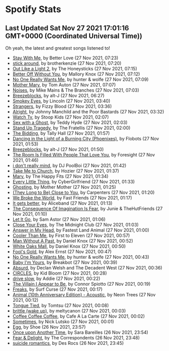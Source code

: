 
# Spotify Stats
## Last Updated Sat Nov 27 2021 17:01:16 GMT+0000 (Coordinated Universal Time))

Oh yeah, the latest and greatest songs listened to!

- [Stay With Me](https://www.last.fm/music/Better+Love/_/Stay+With+Me), by Better Love (27 Nov 2021, 07:23)
- [stick around](https://www.last.fm/music/brotherkenzie/_/stick+around), by brotherkenzie (27 Nov 2021, 07:20)
- [Out Like a Light 2](https://www.last.fm/music/The+Honeysticks/_/Out+Like+a+Light+2), by The Honeysticks (27 Nov 2021, 07:15)
- [Better Off Without You](https://www.last.fm/music/Mallory+Knox/_/Better+Off+Without+You), by Mallory Knox (27 Nov 2021, 07:12)
- [No One Really Wants Me](https://www.last.fm/music/hunter+&+wolfe/_/No+One+Really+Wants+Me), by hunter & wolfe (27 Nov 2021, 07:09)
- [Mother Mary](https://www.last.fm/music/Tom+Auton/_/Mother+Mary), by Tom Auton (27 Nov 2021, 07:07)
- [Noises](https://www.last.fm/music/Mike+Mains+&+The+Branches/_/Noises), by Mike Mains & The Branches (27 Nov 2021, 07:03)
- [Breezeblocks](https://www.last.fm/music/alt-J/_/Breezeblocks), by alt-J (27 Nov 2021, 06:27)
- [Smokey Eyes](https://www.last.fm/music/Lincoln/_/Smokey+Eyes), by Lincoln (27 Nov 2021, 03:40)
- [Strangers](https://www.last.fm/music/Fizzy+Blood/_/Strangers), by Fizzy Blood (27 Nov 2021, 03:36)
- [Alright](https://www.last.fm/music/Johnny+Manchild+and+the+Poor+Bastards/_/Alright), by Johnny Manchild and the Poor Bastards (27 Nov 2021, 03:32)
- [Watch Tv](https://www.last.fm/music/Stoop+Kids/_/Watch+Tv), by Stoop Kids (27 Nov 2021, 02:07)
- [Sex with a Ghost](https://www.last.fm/music/Teddy+Hyde/_/Sex+with+a+Ghost), by Teddy Hyde (27 Nov 2021, 02:03)
- [Stand Up Tragedy](https://www.last.fm/music/The+Fratellis/_/Stand+Up+Tragedy), by The Fratellis (27 Nov 2021, 02:00)
- [The Bidding](https://www.last.fm/music/Tally+Hall/_/The+Bidding), by Tally Hall (27 Nov 2021, 01:57)
- [Dancing in the Light of a Burning City (Phoenixes)](https://www.last.fm/music/Flobots/_/Dancing+in+the+Light+of+a+Burning+City+(Phoenixes)), by Flobots (27 Nov 2021, 01:53)
- [Breezeblocks](https://www.last.fm/music/alt-J/_/Breezeblocks), by alt-J (27 Nov 2021, 01:50)
- [The Room Is Filled With People That Love You](https://www.last.fm/music/Foresight/_/The+Room+Is+Filled+With+People+That+Love+You), by Foresight (27 Nov 2021, 01:46)
- [i don't really mind](https://www.last.fm/music/DJ+PoolBoi/_/i+don%27t+really+mind), by DJ PoolBoi (27 Nov 2021, 01:42)
- [Take Me to Church](https://www.last.fm/music/Hozier/_/Take+Me+to+Church), by Hozier (27 Nov 2021, 01:37)
- [Mary](https://www.last.fm/music/The+Happy+Fits/_/Mary), by The Happy Fits (27 Nov 2021, 01:34)
- [Every Little Thing](https://www.last.fm/music/CyberGirlfriend/_/Every+Little+Thing), by CyberGirlfriend (27 Nov 2021, 01:33)
- [Ghosting](https://www.last.fm/music/Mother+Mother/_/Ghosting), by Mother Mother (27 Nov 2021, 01:25)
- [(They Long to Be) Close to You](https://www.last.fm/music/Carpenters/_/(They+Long+to+Be)+Close+to+You), by Carpenters (27 Nov 2021, 01:20)
- [We Broke the World](https://www.last.fm/music/Fast+Friends/_/We+Broke+the+World), by Fast Friends (27 Nov 2021, 01:17)
- [It gets better](https://www.last.fm/music/Aliceband/_/It+gets+better), by Aliceband (27 Nov 2021, 01:13)
- [The Consequence Of Imagination Is Fear](https://www.last.fm/music/Junie+&+TheHutFriends/_/The+Consequence+Of+Imagination+Is+Fear), by Junie & TheHutFriends (27 Nov 2021, 01:10)
- [Let It Go](https://www.last.fm/music/Sam+Astor/_/Let+It+Go), by Sam Astor (27 Nov 2021, 01:06)
- [Close Your Eyes](https://www.last.fm/music/The+Midnight+Club/_/Close+Your+Eyes), by The Midnight Club (27 Nov 2021, 01:03)
- [Answer in My Head](https://www.last.fm/music/Fastest+Land+Animal/_/Answer+in+My+Head), by Fastest Land Animal (27 Nov 2021, 01:00)
- [Cooler Than Me](https://www.last.fm/music/First+to+Eleven/_/Cooler+Than+Me), by First to Eleven (27 Nov 2021, 00:57)
- [Man Without A Past](https://www.last.fm/music/Daniel+Knox/_/Man+Without+A+Past), by Daniel Knox (27 Nov 2021, 00:52)
- [White Oaks Mall](https://www.last.fm/music/Daniel+Knox/_/White+Oaks+Mall), by Daniel Knox (27 Nov 2021, 00:50)
- [Fool's Gold](https://www.last.fm/music/Alex+Ernst/_/Fool%27s+Gold), by Alex Ernst (27 Nov 2021, 00:47)
- [No One Really Wants Me](https://www.last.fm/music/hunter+&+wolfe/_/No+One+Really+Wants+Me), by hunter & wolfe (27 Nov 2021, 00:43)
- [Baby I'm Yours](https://www.last.fm/music/Breakbot/_/Baby+I%27m+Yours), by Breakbot (27 Nov 2021, 00:39)
- [Absurd](https://www.last.fm/music/Declan+Welsh+and+The+Decadent+West/_/Absurd), by Declan Welsh and The Decadent West (27 Nov 2021, 00:36)
- [CIRCLES](https://www.last.fm/music/Kid+Bloom/_/CIRCLES), by Kid Bloom (27 Nov 2021, 00:28)
- [drive slow](https://www.last.fm/music/Addie/_/drive+slow), by Addie (27 Nov 2021, 00:22)
- [The Villain I Appear to Be](https://www.last.fm/music/Connor+Spiotto/_/The+Villain+I+Appear+to+Be), by Connor Spiotto (27 Nov 2021, 00:19)
- [Freaks](https://www.last.fm/music/Surf+Curse/_/Freaks), by Surf Curse (27 Nov 2021, 00:17)
- [Animal (10th Anniversary Edition) - Acoustic](https://www.last.fm/music/Neon+Trees/_/Animal+(10th+Anniversary+Edition)+-+Acoustic), by Neon Trees (27 Nov 2021, 00:12)
- [Tongue Tied](https://www.last.fm/music/Tomtsu/_/Tongue+Tied), by Tomtsu (27 Nov 2021, 00:08)
- [brittle (wake up)](https://www.last.fm/music/meltycanon/_/brittle+(wake+up)), by meltycanon (27 Nov 2021, 00:03)
- [Coffee Coffee Coffee](https://www.last.fm/music/Cafe+A+La+Carte/_/Coffee+Coffee+Coffee), by Cafe A La Carte (27 Nov 2021, 00:02)
- [Sometimes](https://www.last.fm/music/Nick+Lutsko/_/Sometimes), by Nick Lutsko (27 Nov 2021, 00:01)
- [Egg](https://www.last.fm/music/Shoe/_/Egg), by Shoe (26 Nov 2021, 23:57)
- [Once upon Another Time](https://www.last.fm/music/Sara+Bareilles/_/Once+upon+Another+Time), by Sara Bareilles (26 Nov 2021, 23:54)
- [Fear & Delight](https://www.last.fm/music/The+Correspondents/_/Fear+&+Delight), by The Correspondents (26 Nov 2021, 23:48)
- [suicide romantics](https://www.last.fm/music/Des+Rocs/_/suicide+romantics), by Des Rocs (26 Nov 2021, 23:45)
